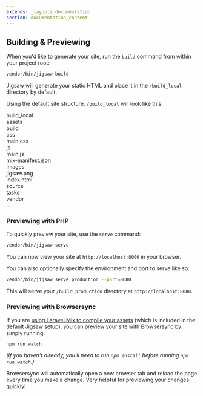 ```yaml
---
extends: _layouts.documentation
section: documentation_content
---
```


## Building & Previewing

When you'd like to generate your site, run the `build` command from within your project root:

```bash
vendor/bin/jigsaw build
```

Jigsaw will generate your static HTML and place it in the `/build_local` directory by default.

Using the default site structure, `/build_local` will look like this:

<div class="files">
    <div class="folder folder--open focus">build_local
        <div class="folder folder--open">assets
            <div class="folder folder--open">build
                <div class="folder folder--open">css
                    <div class="file">main.css</div>
                </div>
                <div class="folder folder--open">js
                    <div class="file">main.js</div>
                </div>
                <div class="file">mix-manifest.json</div>
            </div>
            <div class="folder folder--open">images
                <div class="file">jigsaw.png</div>
            </div>
        </div>
        <div class="file">index.html</div>
    </div>
    <div class="folder">source</div>
    <div class="folder">tasks</div>
    <div class="folder">vendor</div>
    <div class="ellipsis">...</div>
</div>

### Previewing with PHP

To quickly preview your site, use the `serve` command:

```bash
vendor/bin/jigsaw serve
```

You can now view your site at `http://localhost:8000` in your browser.

You can also optionally specify the environment and port to serve like so:

```bash
vendor/bin/jigsaw serve production --port=8080
```

This will serve your `/build_production` directory at `http://localhost:8080`.

### Previewing with Browsersync

If you are [using Laravel Mix to compile your assets](/docs/compiling-assets) (which is included in the default Jigsaw setup), you can preview your site with Browsersync by simply running:

```bash
npm run watch
```

_(If you haven't already, you'll need to run `npm install` before running `npm run watch`.)_

Browsersync will automatically open a new browser tab and reload the page every time you make a change. Very helpful for previewing your changes quickly!
